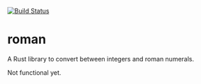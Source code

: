 [![Build Status](https://travis-ci.org/linfir/roman.svg?branch=master)](https://travis-ci.org/linfir/roman)
# roman

A Rust library to convert between integers and roman numerals.

Not functional yet.
